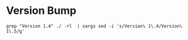 # Version Bump

```
grep "Version 1.4" ./ -rl  | xargs sed -i 's/Version\ 1\.4/Version\ 1\.5/g'
```

